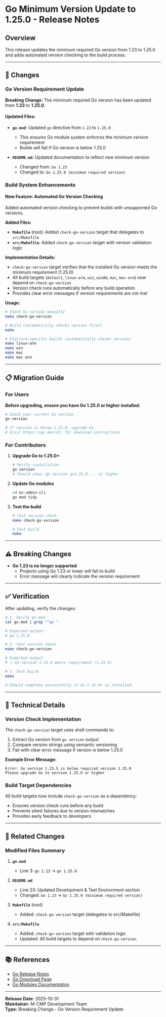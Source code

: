 # Go Minimum Version Update to 1.25.0 - Release Notes

## Overview
This release updates the minimum required Go version from 1.23 to 1.25.0 and adds automated version checking to the build process.

---

## 🔧 Changes

### Go Version Requirement Update
**Breaking Change:** The minimum required Go version has been updated from **1.23** to **1.25.0**.

#### Updated Files:
- **`go.mod`**: Updated `go` directive from `1.23` to `1.25.0`
  - This ensures Go module system enforces the minimum version requirement
  - Builds will fail if Go version is below 1.25.0

- **`README.md`**: Updated documentation to reflect new minimum version
  - Changed from: `Go 1.23`
  - Changed to: `Go 1.25.0 (minimum required version)`

### Build System Enhancements

#### New Feature: Automated Go Version Checking
Added automated version checking to prevent builds with unsupported Go versions.

**Added Files:**
- **`Makefile`** (root): Added `check-go-version` target that delegates to `src/Makefile`
- **`src/Makefile`**: Added `check-go-version` target with version validation logic

**Implementation Details:**
- `check-go-version` target verifies that the installed Go version meets the minimum requirement (1.25.0)
- All build targets (`default`, `linux-arm`, `win`, `win86`, `mac`, `mac-arm`) now depend on `check-go-version`
- Version check runs automatically before any build operation
- Provides clear error messages if version requirements are not met

**Usage:**
```bash
# Check Go version manually
make check-go-version

# Build (automatically checks version first)
make

# Platform-specific builds (automatically checks version)
make linux-arm
make win
make mac
make mac-arm
```

---

## 📋 Migration Guide

### For Users

**Before upgrading, ensure you have Go 1.25.0 or higher installed:**

```bash
# Check your current Go version
go version

# If version is below 1.25.0, upgrade Go
# Visit https://go.dev/dl/ for download instructions
```

### For Contributors

1. **Upgrade Go to 1.25.0+**
   ```bash
   # Verify installation
   go version
   # Should show: go version go1.25.0 ... or higher
   ```

2. **Update Go modules**
   ```bash
   cd mc-admin-cli
   go mod tidy
   ```

3. **Test the build**
   ```bash
   # Test version check
   make check-go-version
   
   # Test build
   make
   ```

---

## ⚠️ Breaking Changes

- **Go 1.23 is no longer supported**
  - Projects using Go 1.23 or lower will fail to build
  - Error message will clearly indicate the version requirement

---

## ✅ Verification

After updating, verify the changes:

```bash
# 1. Verify go.mod
cat go.mod | grep "^go "

# Expected output:
# go 1.25.0

# 2. Test version check
make check-go-version

# Expected output:
# ✓ Go version 1.25.0 meets requirement (1.25.0)

# 3. Test build
make

# Should complete successfully if Go 1.25.0+ is installed
```

---

## 📝 Technical Details

### Version Check Implementation

The `check-go-version` target uses shell commands to:
1. Extract Go version from `go version` output
2. Compare version strings using semantic versioning
3. Fail with clear error message if version is below 1.25.0

**Example Error Message:**
```
Error: Go version 1.23.5 is below required version 1.25.0
Please upgrade Go to version 1.25.0 or higher
```

### Build Target Dependencies

All build targets now include `check-go-version` as a dependency:
- Ensures version check runs before any build
- Prevents silent failures due to version mismatches
- Provides early feedback to developers

---

## 🔗 Related Changes

### Modified Files Summary

1. **`go.mod`**
   - Line 3: `go 1.23` → `go 1.25.0`

2. **`README.md`**
   - Line 23: Updated Development & Test Environment section
   - Changed: `Go 1.23` → `Go 1.25.0 (minimum required version)`

3. **`Makefile`** (root)
   - Added: `check-go-version` target (delegates to src/Makefile)

4. **`src/Makefile`**
   - Added: `check-go-version` target with validation logic
   - Updated: All build targets to depend on `check-go-version`

---


## 📚 References

- [Go Release Notes](https://go.dev/doc/go1.25)
- [Go Download Page](https://go.dev/dl/)
- [Go Modules Documentation](https://go.dev/ref/mod)

---

**Release Date:** 2025-10-31  
**Maintainer:** M-CMP Development Team  
**Type:** Breaking Change - Go Version Requirement Update

